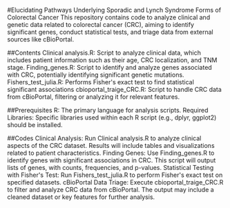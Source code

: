 #Elucidating Pathways Underlying Sporadic and Lynch Syndrome Forms of Colorectal Cancer
This repository contains code to analyze clinical and genetic data related to colorectal cancer (CRC), aiming to identify significant genes, conduct statistical tests, and triage data from external sources like cBioPortal.

##Contents
Clinical analysis.R: Script to analyze clinical data, which includes patient information such as their age, CRC localization, and TNM stage.
Finding_genes.R: Script to identify and analyze genes associated with CRC, potentially identifying significant genetic mutations.
Fishers_test_julia.R: Performs Fisher's exact test to find statistical significant associations
cbioportal_traige_CRC.R: Script to handle CRC data from cBioPortal, filtering or analyzing it for relevant features.

##Prerequisites
R: The primary language for analysis scripts.
Required Libraries: Specific libraries used within each R script (e.g., dplyr, ggplot2) should be installed.

##Codes
Clinical Analysis:
Run Clinical analysis.R to analyze clinical aspects of the CRC dataset. Results will include tables and visualizations related to patient characteristics.
Finding Genes:
Use Finding_genes.R to identify genes with significant associations in CRC. This script will output lists of genes, with counts, frequencies, and p-values.
Statistical Testing with Fisher's Test:
Run Fishers_test_julia.R to perform Fisher's exact test on specified datasets. 
cBioPortal Data Triage:
Execute cbioportal_traige_CRC.R to filter and analyze CRC data from cBioPortal. The output may include a cleaned dataset or key features for further analysis.
